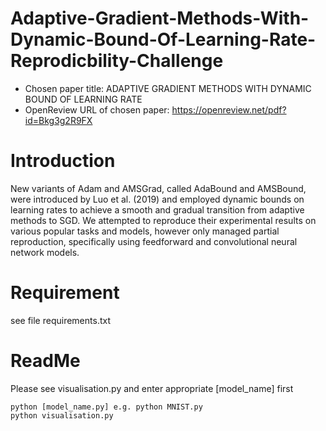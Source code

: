 
# Adaptive-Gradient-Methods-With-Dynamic-Bound-Of-Learning-Rate-Reprodicbility-Challenge
- Chosen paper title: ADAPTIVE GRADIENT METHODS WITH DYNAMIC BOUND OF LEARNING RATE
- OpenReview URL of chosen paper: https://openreview.net/pdf?id=Bkg3g2R9FX

# Introduction
New variants of Adam and AMSGrad, called AdaBound and AMSBound, were introduced by Luo et al. (2019) and employed dynamic bounds on learning rates to achieve a smooth and gradual transition from adaptive methods to SGD. We attempted to reproduce their experimental results on various popular tasks and models, however only managed partial reproduction, specifically using feedforward and convolutional neural network models.

# Requirement
see file requirements.txt

# ReadMe
Please see visualisation.py and enter appropriate [model_name] first

```
python [model_name.py] e.g. python MNIST.py
python visualisation.py
```

